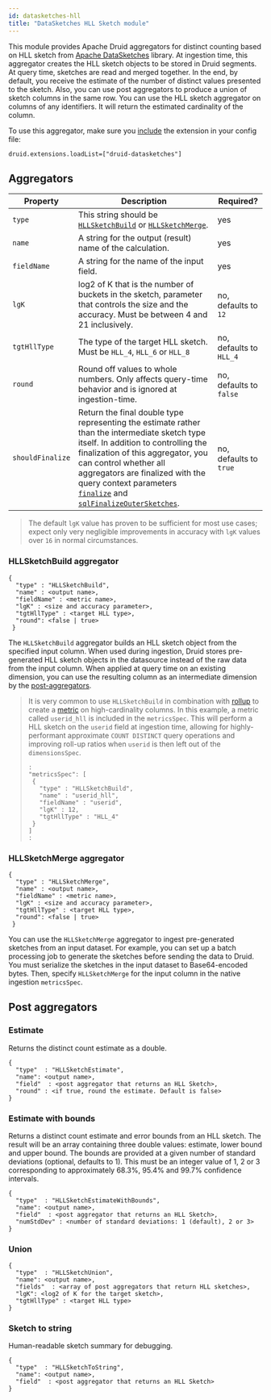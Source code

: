 ```yaml
---
id: datasketches-hll
title: "DataSketches HLL Sketch module"
---
```


<!--
  ~ Licensed to the Apache Software Foundation (ASF) under one
  ~ or more contributor license agreements.  See the NOTICE file
  ~ distributed with this work for additional information
  ~ regarding copyright ownership.  The ASF licenses this file
  ~ to you under the Apache License, Version 2.0 (the
  ~ "License"); you may not use this file except in compliance
  ~ with the License.  You may obtain a copy of the License at
  ~
  ~   http://www.apache.org/licenses/LICENSE-2.0
  ~
  ~ Unless required by applicable law or agreed to in writing,
  ~ software distributed under the License is distributed on an
  ~ "AS IS" BASIS, WITHOUT WARRANTIES OR CONDITIONS OF ANY
  ~ KIND, either express or implied.  See the License for the
  ~ specific language governing permissions and limitations
  ~ under the License.
  -->


This module provides Apache Druid aggregators for distinct counting based on HLL sketch from [Apache DataSketches](https://datasketches.apache.org/) library. At ingestion time, this aggregator creates the HLL sketch objects to be stored in Druid segments. At query time, sketches are read and merged together. In the end, by default, you receive the estimate of the number of distinct values presented to the sketch. Also, you can use post aggregators to produce a union of sketch columns in the same row.
You can use the HLL sketch aggregator on columns of any identifiers. It will return the estimated cardinality of the column.

To use this aggregator, make sure you [include](../../development/extensions.md#loading-extensions) the extension in your config file:

```
druid.extensions.loadList=["druid-datasketches"]
```

## Aggregators

|Property|Description|Required?|
|--------|-----------|---------|
|`type`|This string should be [`HLLSketchBuild`](#hllsketchbuild-aggregator) or [`HLLSketchMerge`](#hllsketchmerge-aggregator).|yes|
|`name`|A string for the output (result) name of the calculation.|yes|
|`fieldName`|A string for the name of the input field.|yes|
|`lgK`|log2 of K that is the number of buckets in the sketch, parameter that controls the size and the accuracy. Must be between 4 and 21 inclusively.|no, defaults to `12`|
|`tgtHllType`|The type of the target HLL sketch. Must be `HLL_4`, `HLL_6` or `HLL_8` |no, defaults to `HLL_4`|
|`round`|Round off values to whole numbers. Only affects query-time behavior and is ignored at ingestion-time.|no, defaults to `false`|
|`shouldFinalize`|Return the final double type representing the estimate rather than the intermediate sketch type itself. In addition to controlling the finalization of this aggregator, you can control whether all aggregators are finalized with the query context parameters [`finalize`](../../querying/query-context.md) and [`sqlFinalizeOuterSketches`](../../querying/sql-query-context.md).|no, defaults to `true`|


> The default `lgK` value has proven to be sufficient for most use cases; expect only very negligible improvements in accuracy with `lgK` values over `16` in normal circumstances.

### HLLSketchBuild aggregator

```
{
  "type" : "HLLSketchBuild",
  "name" : <output name>,
  "fieldName" : <metric name>,
  "lgK" : <size and accuracy parameter>,
  "tgtHllType" : <target HLL type>,
  "round": <false | true>
 }
```

The `HLLSketchBuild` aggregator builds an HLL sketch object from the specified input column. When used during ingestion, Druid stores pre-generated HLL sketch objects in the datasource instead of the raw data from the input column.
When applied at query time on an existing dimension, you can use the resulting column as an intermediate dimension by the [post-aggregators](#post-aggregators).

> It is very common to use `HLLSketchBuild` in combination with [rollup](../../ingestion/rollup.md) to create a [metric](../../ingestion/ingestion-spec.html#metricsspec) on high-cardinality columns.  In this example, a metric called `userid_hll` is included in the `metricsSpec`.  This will perform a HLL sketch on the `userid` field at ingestion time, allowing for highly-performant approximate `COUNT DISTINCT` query operations and improving roll-up ratios when `userid` is then left out of the `dimensionsSpec`.
>
> ```
> :
> "metricsSpec": [
>  {
>    "type" : "HLLSketchBuild",
>    "name" : "userid_hll",
>    "fieldName" : "userid",
>    "lgK" : 12,
>    "tgtHllType" : "HLL_4"
>  }
> ]
> :
> ```
>

### HLLSketchMerge aggregator

```
{
  "type" : "HLLSketchMerge",
  "name" : <output name>,
  "fieldName" : <metric name>,
  "lgK" : <size and accuracy parameter>,
  "tgtHllType" : <target HLL type>,
  "round": <false | true>
 }
```

You can use the `HLLSketchMerge` aggregator to ingest pre-generated sketches from an input dataset. For example, you can set up a batch processing job to generate the sketches before sending the data to Druid. You must serialize the sketches in the input dataset to Base64-encoded bytes. Then, specify `HLLSketchMerge` for the input column in the native ingestion `metricsSpec`.

## Post aggregators

### Estimate

Returns the distinct count estimate as a double.

```
{
  "type"  : "HLLSketchEstimate",
  "name": <output name>,
  "field"  : <post aggregator that returns an HLL Sketch>,
  "round" : <if true, round the estimate. Default is false>
}
```

### Estimate with bounds

Returns a distinct count estimate and error bounds from an HLL sketch.
The result will be an array containing three double values: estimate, lower bound and upper bound.
The bounds are provided at a given number of standard deviations (optional, defaults to 1).
This must be an integer value of 1, 2 or 3 corresponding to approximately 68.3%, 95.4% and 99.7% confidence intervals.

```
{
  "type"  : "HLLSketchEstimateWithBounds",
  "name": <output name>,
  "field"  : <post aggregator that returns an HLL Sketch>,
  "numStdDev" : <number of standard deviations: 1 (default), 2 or 3>
}
```

### Union

```
{
  "type"  : "HLLSketchUnion",
  "name": <output name>,
  "fields"  : <array of post aggregators that return HLL sketches>,
  "lgK": <log2 of K for the target sketch>,
  "tgtHllType" : <target HLL type>
}
```

### Sketch to string

Human-readable sketch summary for debugging.

```
{
  "type"  : "HLLSketchToString",
  "name": <output name>,
  "field"  : <post aggregator that returns an HLL Sketch>
}
```
